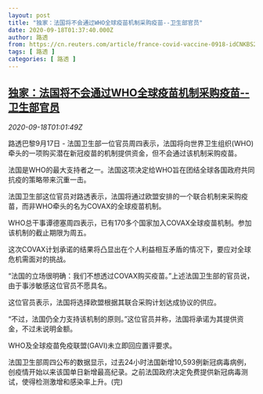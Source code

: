 ```yaml
---
layout: post
title: "独家：法国将不会通过WHO全球疫苗机制采购疫苗--卫生部官员"
date: 2020-09-18T01:37:40.000Z
author: 路透
from: https://cn.reuters.com/article/france-covid-vaccine-0918-idCNKBS26903M
tags: [ 路透 ]
categories: [ 路透 ]
---
```

<!--1600393060000-->
[独家：法国将不会通过WHO全球疫苗机制采购疫苗--卫生部官员](https://cn.reuters.com/article/france-covid-vaccine-0918-idCNKBS26903M)
------

<div>
<div><i>2020-09-18T01:01:49Z</i></div><p>路透巴黎9月17日 - 法国卫生部一位官员周四表示，法国将向世界卫生组织(WHO)牵头的一项购买潜在新冠疫苗的机制提供资金，但不会通过该机制采购疫苗。</p><p>法国是WHO的最大支持者之一。法国这项决定给WHO旨在团结全球各国政府共同抗疫的策略带来沉重一击。</p><p>法国卫生部这位官员对路透表示，法国将通过欧盟安排的一个联合机制来采购疫苗，而非WHO牵头的名为COVAX的全球疫苗机制。</p><p>WHO总干事谭德塞周四表示，已有170多个国家加入COVAX全球疫苗机制。参加该机制的截止期限为周五。</p><p>这次COVAX计划承诺的结果将凸显出在个人利益相互矛盾的情况下，要应对全球危机需面对的挑战。</p><p>“法国的立场很明确：我们不想透过COVAX购买疫苗。”上述法国卫生部的官员说，由于事涉敏感这位官员不愿具名。</p><p>这位官员表示，法国将选择欧盟根据其联合采购计划达成协议的供应。</p><p>“不过，法国仍全力支持该机制的原则。”这位官员并称，法国将承诺为其提供资金，不过未说明金额。</p><p>WHO及全球疫苗免疫联盟(GAVI)未立即回应置评要求。</p><p>法国卫生部周四公布的数据显示，过去24小时法国新增10,593例新冠病毒病例，创疫情开始以来该国单日新增最高纪录。之前法国政府决定免费提供新冠病毒测试，使得检测激增和感染率上升。(完)</p>
</div>
